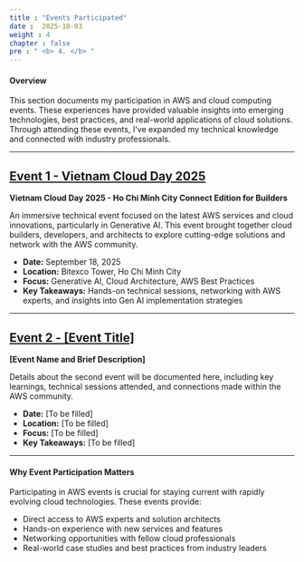 ```yaml
---
title : "Events Participated"
date :  2025-10-03
weight : 4
chapter : false
pre : " <b> 4. </b> "
---
```


#### Overview
This section documents my participation in AWS and cloud computing events. These experiences have provided valuable insights into emerging technologies, best practices, and real-world applications of cloud solutions. Through attending these events, I've expanded my technical knowledge and connected with industry professionals.

---

## [Event 1 - Vietnam Cloud Day 2025](./4.1-Event1/)
**Vietnam Cloud Day 2025 - Ho Chi Minh City Connect Edition for Builders**

An immersive technical event focused on the latest AWS services and cloud innovations, particularly in Generative AI. This event brought together cloud builders, developers, and architects to explore cutting-edge solutions and network with the AWS community.

- **Date:** September 18, 2025
- **Location:** Bitexco Tower, Ho Chi Minh City
- **Focus:** Generative AI, Cloud Architecture, AWS Best Practices
- **Key Takeaways:** Hands-on technical sessions, networking with AWS experts, and insights into Gen AI implementation strategies

---

## [Event 2 - [Event Title]](./4.2-Event2/)
**[Event Name and Brief Description]**

Details about the second event will be documented here, including key learnings, technical sessions attended, and connections made within the AWS community.

- **Date:** [To be filled]
- **Location:** [To be filled]
- **Focus:** [To be filled]
- **Key Takeaways:** [To be filled]

---

#### Why Event Participation Matters
Participating in AWS events is crucial for staying current with rapidly evolving cloud technologies. These events provide:
- Direct access to AWS experts and solution architects
- Hands-on experience with new services and features
- Networking opportunities with fellow cloud professionals
- Real-world case studies and best practices from industry leaders

